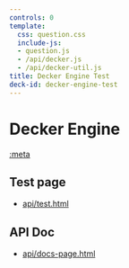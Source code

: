 ```yaml
---
controls: 0
template:
  css: question.css
  include-js: 
  - question.js
  - /api/decker.js
  - /api/decker-util.js
title: Decker Engine Test
deck-id: decker-engine-test
---
```


# Decker Engine 

[:meta](deck-id)

## Test page

-   [api/test.html](/api/test.html)

## API Doc

-   [api/docs-page.html](/decks/api/docs-page.html)
